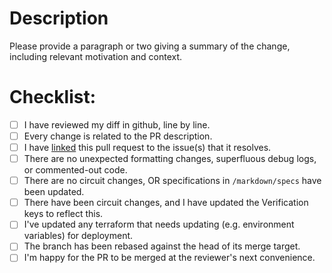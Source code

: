 # Description

Please provide a paragraph or two giving a summary of the change, including relevant motivation and context.

# Checklist:

- [ ] I have reviewed my diff in github, line by line.
- [ ] Every change is related to the PR description.
- [ ] I have [linked](https://docs.github.com/en/issues/tracking-your-work-with-issues/linking-a-pull-request-to-an-issue) this pull request to the issue(s) that it resolves.
- [ ] There are no unexpected formatting changes, superfluous debug logs, or commented-out code.
- [ ] There are no circuit changes, OR specifications in `/markdown/specs` have been updated.
- [ ] There have been circuit changes, and I have updated the Verification keys to reflect this.
- [ ] I've updated any terraform that needs updating (e.g. environment variables) for deployment.
- [ ] The branch has been rebased against the head of its merge target.
- [ ] I'm happy for the PR to be merged at the reviewer's next convenience.
